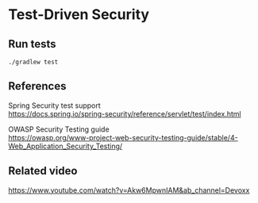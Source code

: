 # Test-Driven Security

## Run tests
`./gradlew test`

## References

Spring Security test support  
https://docs.spring.io/spring-security/reference/servlet/test/index.html

OWASP Security Testing guide  
https://owasp.org/www-project-web-security-testing-guide/stable/4-Web_Application_Security_Testing/

## Related video
https://www.youtube.com/watch?v=Akw6MpwnIAM&ab_channel=Devoxx

